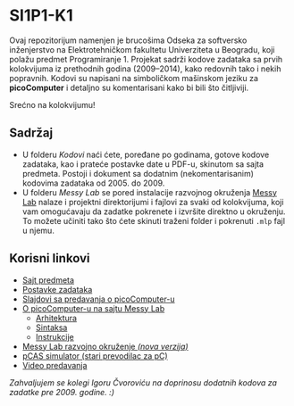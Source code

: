 SI1P1-K1
========

Ovaj repozitorijum namenjen je brucošima Odseka za softversko inženjerstvo na Elektrotehničkom fakultetu Univerziteta u
Beogradu, koji polažu predmet Programiranje 1. Projekat sadrži kodove zadataka sa prvih kolokvijuma iz prethodnih godina
(2009–2014), kako redovnih tako i nekih popravnih. Kodovi su napisani na simboličkom mašinskom jeziku za **picoComputer** i detaljno su komentarisani kako bi bili što čitljiviji.

Srećno na kolokvijumu!

Sadržaj
-------

* U folderu _Kodovi_ naći ćete, poređane po godinama, gotove kodove zadataka, kao i prateće postavke date u PDF-u, skinutom sa sajta predmeta. Postoji i dokument sa dodatnim (nekomentarisanim) kodovima zadataka od 2005. do 2009.
* U folderu _Messy Lab_ se pored instalacije razvojnog okruženja [Messy Lab](http://www.messylab.com) nalaze i projektni
direktorijumi i fajlovi za svaki od kolokvijuma, koji vam omogućavaju da zadatke pokrenete i izvršite direktno u okruženju. To možete učiniti tako što ćete skinuti traženi folder i pokrenuti `.mlp` fajl u njemu.

Korisni linkovi
---------------

* [Sajt predmeta](http://rti.etf.bg.ac.rs/rti/ir1p1/index_si.html)
* [Postavke zadataka](http://rti.etf.bg.ac.rs/rti/ir1p1/rokovi.html)
* [Slajdovi sa predavanja o picoComputer-u](http://rti.etf.bg.ac.rs/rti/ir1p1/materijali/predavanja/P1_pico_computer.pdf)
* [O picoComputer-u na sajtu Messy Lab](http://www.messylab.com/picocomputer)
  * [Arhitektura](http://www.messylab.com/picocomputer/architecture)
  * [Sintaksa](http://www.messylab.com/picocomputer/syntax)
  * [Instrukcije](http://www.messylab.com/picocomputer/instructions)
* [Messy Lab razvojno okruženje _(nova verzija)_](https://github.com/drstorm/messylab/releases/download/version-1.01/MessyLab-1.01.exe)
* [pCAS simulator (stari prevodilac za pC)](http://rti.etf.bg.ac.rs/rti/ir1p1/materijali/pCAS_1.1.zip)
* [Video predavanja](https://www.youtube.com/playlist?list=PL548cmeMK0KyJkcULNWttLIrUmcsiOn1_)

_Zahvaljujem se kolegi Igoru Čvoroviću na doprinosu dodatnih kodova za zadatke pre 2009. godine. :)_
